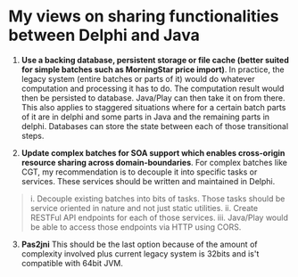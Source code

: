 


# My views on sharing functionalities between Delphi and Java

1. **Use a backing database, persistent storage or file cache (better suited for simple batches such as MorningStar price import)**.
In practice, the legacy system (entire batches or parts of it) would do whatever computation and processing it has to do. The computation result would then be persisted to database. Java/Play can then take it on from there. This also applies to staggered situations where for a certain batch parts of it are in delphi and some parts in Java and the remaining parts in delphi. Databases can store the state between each of those transitional steps.


2. **Update complex batches for SOA support which enables cross-origin resource sharing across domain-boundaries**.
For complex batches like CGT, my recommendation is to decouple it into specific tasks or services. These services should be written and maintained in Delphi.

> i. Decouple existing batches into bits of tasks. Those tasks should be service oriented in nature and not just static utilities.
> ii. Create RESTFul API endpoints for each of those services.
> iii. Java/Play would be able to access those endpoints via HTTP using CORS.

3. **Pas2jni**
This should be the last option because of the amount of complexity involved plus current legacy system is 32bits and is't compatible with 64bit JVM.
